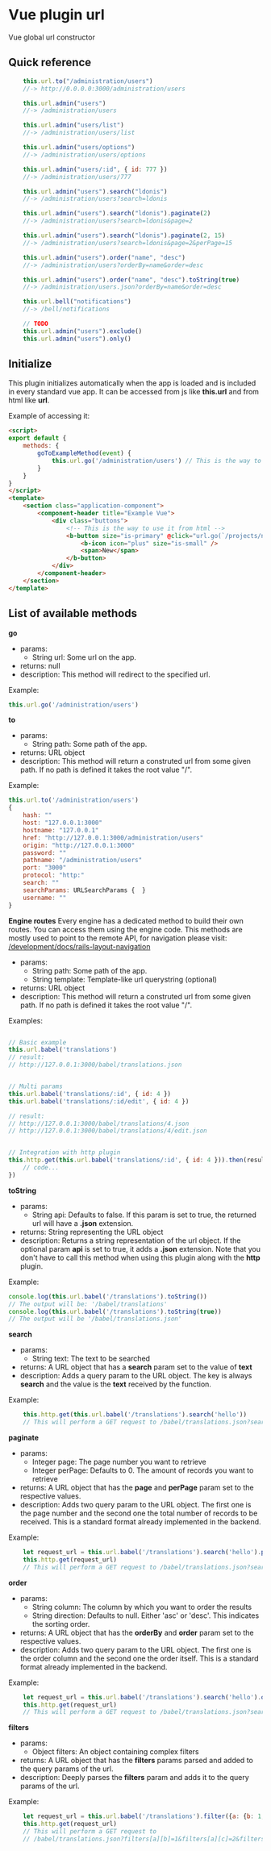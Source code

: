 # Vue plugin url
Vue global url constructor


## Quick reference
```javascript
    this.url.to("/administration/users")
    //-> http://0.0.0.0:3000/administration/users

    this.url.admin("users")
    //-> /administration/users

    this.url.admin("users/list")
    //-> /administration/users/list

    this.url.admin("users/options")
    //-> /administration/users/options

    this.url.admin("users/:id", { id: 777 })
    //-> /administration/users/777

    this.url.admin("users").search("ldonis")
    //-> /administration/users?search=ldonis

    this.url.admin("users").search("ldonis").paginate(2)
    //-> /administration/users?search=ldonis&page=2

    this.url.admin("users").search("ldonis").paginate(2, 15)
    //-> /administration/users?search=ldonis&page=2&perPage=15

    this.url.admin("users").order("name", "desc")
    //-> /administration/users?orderBy=name&order=desc

    this.url.admin("users").order("name", "desc").toString(true)
    //-> /administration/users.json?orderBy=name&order=desc

    this.url.bell("notifications")
    //-> /bell/notifications

    // TODO
    this.url.admin("users").exclude()
    this.url.admin("users").only()
```

## Initialize
This plugin initializes automatically when the app is loaded and is included in every standard vue app.
It can be accessed from js like **this.url** and from html like **url**.  

Example of accessing it:

```html
<script>
export default {
    methods: {
        goToExampleMethod(event) {
            this.url.go('/administration/users') // This is the way to use it on js
        }
    }
}
</script>
<template>
    <section class="application-component">
        <component-header title="Example Vue">
            <div class="buttons">
                <!-- This is the way to use it from html -->
                <b-button size="is-primary" @click="url.go(`/projects/new`)" >
                    <b-icon icon="plus" size="is-small" />
                    <span>New</span>
                </b-button>
            </div>
        </component-header>
    </section>
</template>
```



## List of available methods

**go**

- params:
    - String url: Some url on the app.
- returns: null
- description: This method will redirect to the specified url.

Example:

```javascript
this.url.go('/administration/users')
```



**to**

- params:
    - String path: Some path of the app.
- returns: URL object
- description: This method will return a construted url from some given path. If no path is defined it takes the root value "/".

Example:

```javascript
this.url.to('/administration/users') 
{
    hash: ""
    host: "127.0.0.1:3000"
    hostname: "127.0.0.1"
    href: "http://127.0.0.1:3000/administration/users"
    origin: "http://127.0.0.1:3000"
    password: ""
    pathname: "/administration/users"
    port: "3000"
    protocol: "http:"
    search: ""
    searchParams: URLSearchParams {  }
    username: ""
}
```



**Engine routes**
Every engine has a dedicated method to build their own routes. You can access them using the engine code. 
This methods are mostly used to point to the remote API, for navigation please visit: [/development/docs/rails-layout-navigation](/development/docs/rails-layout-navigation)  

- params:
    - String path: Some path of the app.
    - String template: Template-like url querystring (optional)
- returns: URL object
- description: This method will return a construted url from some given path. If no path is defined it takes the root value "/".

Examples:

```javascript

// Basic example
this.url.babel('translations') 
// result: 
// http://127.0.0.1:3000/babel/translations.json


// Multi params
this.url.babel('translations/:id', { id: 4 }) 
this.url.babel('translations/:id/edit', { id: 4 }) 

// result: 
// http://127.0.0.1:3000/babel/translations/4.json
// http://127.0.0.1:3000/babel/translations/4/edit.json


// Integration with http plugin
this.http.get(this.url.babel('translations/:id', { id: 4 })).then(result => {
    // code...
})
```


**toString**

- params:
    - String api: Defaults to false. If this param is set to true, the returned url will have a **.json** extension.
- returns: String representing the URL object
- description: Returns a string representation of the url object. If the optional param **api** is set to true, it adds a 
    **.json** extension. Note that  you don't have to call this method when using this plugin along with the **http** plugin.

Example:

```javascript
console.log(this.url.babel('/translations').toString())
// The output will be: '/babel/translations'
console.log(this.url.babel('/translations').toString(true))
// The output will be '/babel/translations.json'
```

**search**
- params:
    - String text: The text to be searched
- returns: A URL object that has a **search** param set to the value of **text**
- description: Adds a query param to the URL object. The key is always **search** and the value is the **text** received by the function.

Example:

```javascript
    this.http.get(this.url.babel('/translations').search('hello'))
    // This will perform a GET request to /babel/translations.json?search=hello
```

**paginate**
- params:
    - Integer page: The page number you want to retrieve
    - Integer perPage: Defaults to 0. The amount of records you want to retrieve
- returns: A URL object that has the **page** and **perPage** param set to the respective values.
- description: Adds two query param to the URL object. The first one is the page number and the second one the total
    number of records to be received. This is a standard format already implemented in the backend.

Example:

```javascript
    let request_url = this.url.babel('/translations').search('hello').paginage(1, 15)
    this.http.get(request_url)
    // This will perform a GET request to /babel/translations.json?search=hello&page=1&perPage=15
```

**order**
- params:
    - String column: The column by which you want to order the results
    - String direction: Defaults to null. Either 'asc' or 'desc'. This indicates the sorting order.
- returns: A URL object that has the **orderBy** and **order** param set to the respective values.
- description: Adds two query param to the URL object. The first one is the order column and the second one the order itself.
    This is a standard format already implemented in the backend.

Example:

```javascript
    let request_url = this.url.babel('/translations').search('hello').order('name', 'desc')
    this.http.get(request_url)
    // This will perform a GET request to /babel/translations.json?search=hello&orderBy=name&order=desc
```

**filters**
- params:
    - Object filters: An object containing complex filters
- returns: A URL object that has the **filters** params parsed and added to the query params of the url.
- description: Deeply parses the **filters** param and adds it to the query params of the url.

Example:

```javascript
    let request_url = this.url.babel('/translations').filter({a: {b: 1, c: 2}, d: 3})
    this.http.get(request_url)
    // This will perform a GET request to 
    // /babel/translations.json?filters[a][b]=1&filters[a][c]=2&filters[d]=3
```
